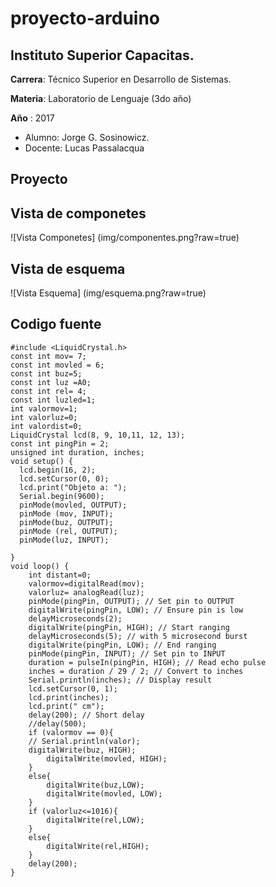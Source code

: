 # proyecto-arduino
Instituto Superior Capacitas.
----
**Carrera**: Técnico Superior en Desarrollo de Sistemas.

**Materia**: Laboratorio de Lenguaje (3do año)

**Año** :  2017
* Alumno: Jorge G. Sosinowicz.
* Docente: Lucas Passalacqua

Proyecto
-----
Vista de componetes
-----

![Vista Componetes] (img/componentes.png?raw=true)

Vista de esquema
-----

![Vista Esquema] (img/esquema.png?raw=true)

Codigo fuente
-----
```
#include <LiquidCrystal.h>
const int mov= 7;
const int movled = 6;
const int buz=5;
const int luz =A0;
const int rel= 4;
const int luzled=1;
int valormov=1;
int valorluz=0;
int valordist=0;
LiquidCrystal lcd(8, 9, 10,11, 12, 13);
const int pingPin = 2;
unsigned int duration, inches;
void setup() {
  lcd.begin(16, 2);
  lcd.setCursor(0, 0);
  lcd.print("Objeto a: ");
  Serial.begin(9600);
  pinMode(movled, OUTPUT);
  pinMode (mov, INPUT);
  pinMode(buz, OUTPUT);
  pinMode (rel, OUTPUT);
  pinMode(luz, INPUT);
  
}
void loop() {
	int distant=0;
 	valormov=digitalRead(mov);
  	valorluz= analogRead(luz);
	pinMode(pingPin, OUTPUT); // Set pin to OUTPUT
	digitalWrite(pingPin, LOW); // Ensure pin is low
	delayMicroseconds(2);
    digitalWrite(pingPin, HIGH); // Start ranging
    delayMicroseconds(5); // with 5 microsecond burst
    digitalWrite(pingPin, LOW); // End ranging
    pinMode(pingPin, INPUT); // Set pin to INPUT
    duration = pulseIn(pingPin, HIGH); // Read echo pulse
    inches = duration / 29 / 2; // Convert to inches
    Serial.println(inches); // Display result
  	lcd.setCursor(0, 1);
	lcd.print(inches);
 	lcd.print(" cm");
	delay(200); // Short delay
	//delay(500); 
  	if (valormov == 0){
    // Serial.println(valor);
   	digitalWrite(buz, HIGH);
    	digitalWrite(movled, HIGH);
  	}
  	else{
    	digitalWrite(buz,LOW);
    	digitalWrite(movled, LOW);
  	}
  	if (valorluz<=1016){
 		digitalWrite(rel,LOW); 
	}
  	else{
 		digitalWrite(rel,HIGH);
    }
	delay(200);
}
```



